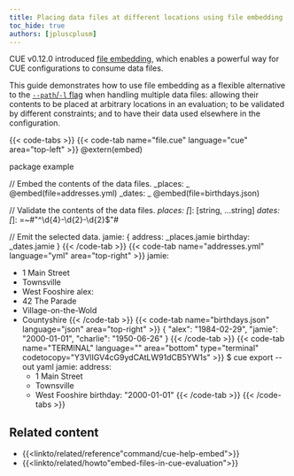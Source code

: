 ```yaml
---
title: Placing data files at different locations using file embedding
toc_hide: true
authors: [jpluscplusm]
---
```


CUE v0.12.0 introduced
[file embedding]({{<relref"docs/reference/command/cue-help-embed">}}),
which enables a powerful way for CUE configurations to consume data files.

This guide demonstrates how to use file embedding as a flexible alternative to the
[`--path`/`-l` flag]({{<relref"docs/concept/using-the-cue-export-command/inputs/#non-cue-data-path">}})
when handling multiple data files:
allowing their contents to be placed at arbitrary locations in an evaluation;
to be validated by different constraints;
and to have their data used elsewhere in the configuration.

<!--more-->

{{< code-tabs >}}
{{< code-tab name="file.cue" language="cue" area="top-left" >}}
@extern(embed)

package example

// Embed the contents of the data files.
_places: _ @embed(file=addresses.yml)
_dates:  _ @embed(file=birthdays.json)

// Validate the contents of the data files.
_places: [_]: [string, ...string]
_dates: [_]: =~#"^\d{4}-\d{2}-\d{2}$"#

// Emit the selected data.
jamie: {
	address:  _places.jamie
	birthday: _dates.jamie
}
{{< /code-tab >}}
{{< code-tab name="addresses.yml" language="yml" area="top-right" >}}
jamie:
  - 1 Main Street
  - Townsville
  - West Fooshire
alex:
  - 42 The Parade
  - Village-on-the-Wold
  - Countyshire
{{< /code-tab >}}
{{< code-tab name="birthdays.json" language="json" area="top-right" >}}
{
    "alex": "1984-02-29",
    "jamie": "2000-01-01",
    "charlie": "1950-06-26"
}
{{< /code-tab >}}
{{< code-tab name="TERMINAL" language="" area="bottom" type="terminal" codetocopy="Y3VlIGV4cG9ydCAtLW91dCB5YW1s" >}}
$ cue export --out yaml
jamie:
  address:
    - 1 Main Street
    - Townsville
    - West Fooshire
  birthday: "2000-01-01"
{{< /code-tab >}}
{{< /code-tabs >}}

## Related content

- {{<linkto/related/reference"command/cue-help-embed">}}
- {{<linkto/related/howto"embed-files-in-cue-evaluation">}}
